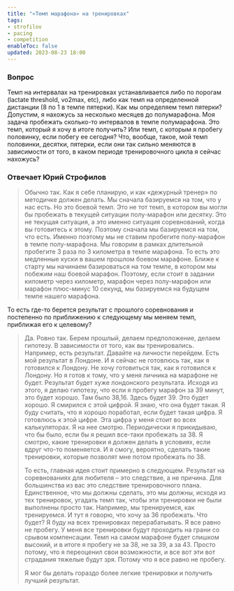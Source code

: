 ```yaml
---
title: "«Темп марафона» на тренировках"
tags:
- strofilov
- pacing
- competition
enableToc: false
updated: 2023-08-23 18:00
---
```

### Вопрос

Темп на интервалах на тренировках устанавливается либо по порогам (lactate threshold, vo2max, etc), либо как темп на определенной дистанции (8 по 1 в темпе пятерки). Как мы определяем темп пятерки? Допустим, я нахожусь за несколько месяцев до полумарафона. Моя задача пробежать сколько-то интервалов в темпе полумарафона. Это темп, который я хочу в итоге получить? Или темп, с которым я пробегу половинку, если побегу ее сегодня? Что, вообще, такое, мой темп половинки, десятки, пятерки, если они так сильно меняются в зависимости от того, в каком периоде тренировочного цикла я сейчас нахожусь?

### Отвечает Юрий Строфилов

> Обычно так. Как я себе планирую, и как «дежурный тренер» по методичке должен делать. Мы сначала базируемся на том, что у нас есть. Но это боевой темп. Это не тот темп, в котором вы могли бы пробежать в текущей ситуации полу-марафон или десятку. Это не текущая ситуация, а это именно ситуация соревнований, когда вы готовитесь к этому. Поэтому сначала мы базируемся на том, что есть. Именно поэтому мы не ставим пробегите полу-марафон в темпе полу-марафона. Мы говорим в рамках длительной пробегите 3 раза по 3 километра в темпе марафона. То есть это медленные куски в вашем прошлом боевом марафоне. Ближе к старту мы начинаем базироваться на том темпе, в котором мы побежим наш боевой марафон. Поэтому, если стоит в задании километр через километр, марафон через полу-марафон или марафон плюс-минус 10 секунд, мы базируемся на будущем темпе нашего марафона. 
 
То есть где-то берется результат с прошлого соревнования и постепенно по приближению к следующему мы меняем темп, приближая его к целевому?

> Да. Ровно так. Берем прошлый, делаем предположение, делаем гипотезу. В зависимости от того, как вы тренировались. Например, есть результат. Давайте на личности перейдем. Есть мой результат в Лондоне. И я сейчас не готовлюсь так, как я готовился к Лондону. Не хочу готовиться так, как я готовился к Лондону. Но я готов к тому, что у меня личника на марафоне не будет. Результат будет хуже лондонского результата. Исходя из этого, я делаю гипотезу, что если я пробегу марафон за 39 минут, это будет хорошо. Там было 38,16. Здесь будет 39. Это будет хорошо. Я смирился с этой цифрой. Я знаю, что она будет такая. Я буду считать, что я хорошо поработал, если будет такая цифра. Я готовлюсь к этой цифре. Эта цифра у меня стоит во всех калькуляторах. Я на нее смотрю. Периодически я прикидываю, что бы было, если бы я решил все-таки пробежать за 38. Я смотрю, какие тренировки я должен делать в условиях, если вдруг что-то поменяется. И я смогу, вероятно, сделать такие тренировки, которые позволят мне потом пробежать по 38. 
> 
> То есть, главная идея стоит примерно в следующем. Результат на соревнованиях для любителя – это следствие, а не причина. Для большинства из вас это следствие тренировочного плана. Единственное, что мы должны сделать, это мы должны, исходя из тех тренировок, угадать темп так, чтобы эти тренировки не были выполнены просто так. Например, мы тренируемся, как тренируемся. И тут я говорю, что хочу за 36 пробежать. Что будет? Я буду на всех тренировках перерабатывать. Я все равно не пробегу. У меня все тренировки будут проходить на грани со срывом компенсации. Темп на самом марафоне будет слишком высокий, и в итоге я пробегу не за 38, не за 39, а за 43. Просто потому, что я переоценил свои возможности, и все вот эти вот страдания тяжелые будут зря. Потому что я все равно не пробегу.
> 
> Я мог бы делать гораздо более легкие тренировки и получить лучший результат. 